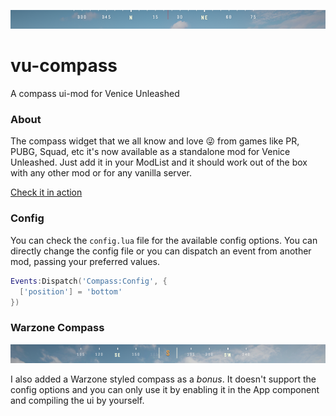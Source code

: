 ![vu-compass](./assets/vu-ccompass.small.png)

# vu-compass
A compass ui-mod for Venice Unleashed

### About

The compass widget that we all know and love 😜 from games like PR, PUBG, Squad, etc it's now available as a standalone mod for Venice Unleashed. Just add it in your ModList and it should work out of the box with any other mod or for any vanilla server.

[Check it in action](https://www.youtube.com/watch?v=lqQGXFswomc)

### Config

You can check the `config.lua` file for the available config options. You can directly change the config file or you can dispatch an event from another mod, passing your preferred values.

```lua
Events:Dispatch('Compass:Config', {
  ['position'] = 'bottom'
})
```

### Warzone Compass

![vu-compass warzone](./assets/vu-ccompass.warzone.small.png)

I also added a Warzone styled compass as a *bonus*. It doesn't support the config options and you can only use it by enabling it in the App component and compiling the ui by yourself.
